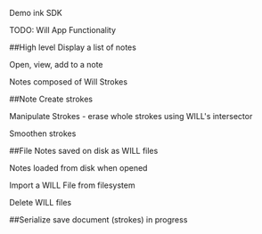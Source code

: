 Demo ink SDK


TODO:
Will App Functionality

##High level
 Display a list of notes

 Open, view, add to a note

 Notes composed of Will Strokes


##Note
 Create strokes

 Manipulate Strokes - erase whole strokes using WILL's intersector

 Smoothen strokes


##File
 Notes saved on disk as WILL files

 Notes loaded from disk when opened

 Import a WILL File from filesystem

 Delete WILL files


##Serialize
 save document (strokes) in progress
